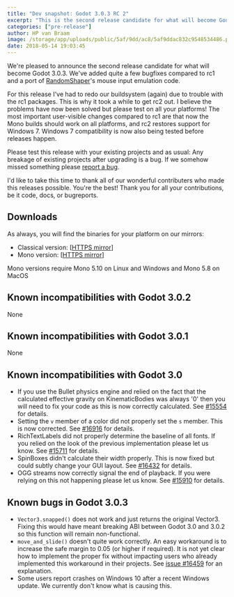 ```yaml
---
title: "Dev snapshot: Godot 3.0.3 RC 2"
excerpt: "This is the second release candidate for what will become Godot 3.0.3. In this release we overhauled the new buildsystem (again) and fixed quite a few bugs. Please go forth and test!"
categories: ["pre-release"]
author: HP van Braam
image: /storage/app/uploads/public/5af/9dd/ac8/5af9ddac832c9548534486.png
date: 2018-05-14 19:03:45
---
```


We're pleased to announce the second release candidate for what will become Godot 3.0.3. We've added quite a few bugfixes compared to rc1 and a port of [RandomShaper](https://github.com/RandomShaper)'s mouse input emulation code.

For this release I've had to redo our buildsystem (again) due to trouble with the rc1 packages. This is why it took a while to get rc2 out. I believe the problems have now been solved but please test on all your platforms! The most important user-visible changes compared to rc1 are that now the Mono builds should work on all platforms, and rc2 restores support for Windows 7. Windows 7 compatibility is now also being tested before releases happen.

Please test this release with your existing projects and as usual: Any breakage of existing projects after upgrading is a bug. If we somehow missed something please [report a bug](https://github.com/godotengine/godot/issues/new).

I'd like to take this time to thank all of our wonderful contributers who made this releases possible. You're the best! Thank you for all your contributions, be it code, docs, or bugreports.

## Downloads

As always, you will find the binaries for your platform on our mirrors:

- Classical version: [[HTTPS mirror](https://downloads.tuxfamily.org/godotengine/3.0.3/rc2)]
- Mono version: [[HTTPS mirror](https://downloads.tuxfamily.org/godotengine/3.0.3/rc2/mono)]

Mono versions require Mono 5.10 on Linux and Windows and Mono 5.8 on MacOS

## Known incompatibilities with Godot 3.0.2

None

## Known incompatibilities with Godot 3.0.1

None

## Known incompatibilities with Godot 3.0

* If you use the Bullet physics engine and relied on the fact that the calculated effective gravity on KinematicBodies was always '0' then you will need to fix your code as this is now correctly calculated. See [#15554](https://github.com/godotengine/godot/issues/15554) for details.
* Setting the `v` member of a color did not properly set the `s` member. This is now corrected. See [#16916](https://github.com/godotengine/godot/pull/16916) for details.
* RichTextLabels did not properly determine the baseline of all fonts. If you relied on the look of the previous implementation please let us know. See [#15711](https://github.com/godotengine/godot/pull/15711) for details.
* SpinBoxes didn't calculate their width properly. This is now fixed but could subtly change your GUI layout. See [#16432](https://github.com/godotengine/godot/pull/16432) for details.
* OGG streams now correctly signal the end of playback. If you were relying on this not happening please let us know. See [#15910](https://github.com/godotengine/godot/pull/15910) for details.

## <a id="known-bugs"></a> Known bugs in Godot 3.0.3

* `Vector3.snapped()` does not work and just returns the original Vector3. Fixing this would have meant breaking ABI between Godot 3.0 and 3.0.2 so this function will remain non-functional.
* `move_and_slide()` doesn't quite work correctly. An easy workaround is to increase the safe margin to 0.05 (or higher if required). It is not yet clear how to implement the proper fix without impacting users who already implemented this workaround in their projects. See [issue #16459](https://github.com/godotengine/godot/issues/16459) for an explanation.
* Some users report crashes on Windows 10 after a recent Windows update. We currently don't know what is causing this.
